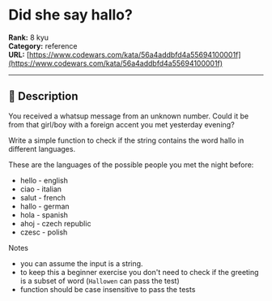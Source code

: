 # Did she say hallo?

**Rank:** 8 kyu  
**Category:** reference  
**URL:** [https://www.codewars.com/kata/56a4addbfd4a55694100001f](https://www.codewars.com/kata/56a4addbfd4a55694100001f)

---

## 📝 Description

You received a whatsup message from an unknown number. Could it be from that girl/boy with a foreign accent you met yesterday evening?

Write a simple function to check if the string contains the word hallo in different languages.

These are the languages of the possible people you met the night before:

* hello - english
* ciao - italian
* salut - french
* hallo - german
* hola - spanish
* ahoj - czech republic
* czesc - polish

Notes

* you can assume the input is a string.
* to keep this a beginner exercise you don't need to check if the greeting is a subset of word (`Hallowen` can pass the test)
* function should be case insensitive to pass the tests
